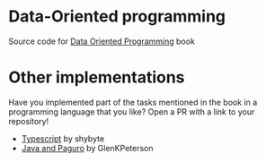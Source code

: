 # Data-Oriented programming

Source code for [Data Oriented Programming](https://www.manning.com/books/data-oriented-programming?utm_source=viebel&utm_medium=affiliate&utm_campaign=book_sharvit2_data_1_29_21&a_aid=viebel&a_bid=d5b546b7) book


# Other implementations

Have you implemented part of the tasks mentioned in the book in a programming language that you like? Open a PR with a link to your repository!

- [Typescript](https://github.com/shybyte/data-oriented-programming-book-experiments) by shybyte
- [Java and Paguro](https://github.com/GlenKPeterson/DataOrientedExamples) by GlenKPeterson
